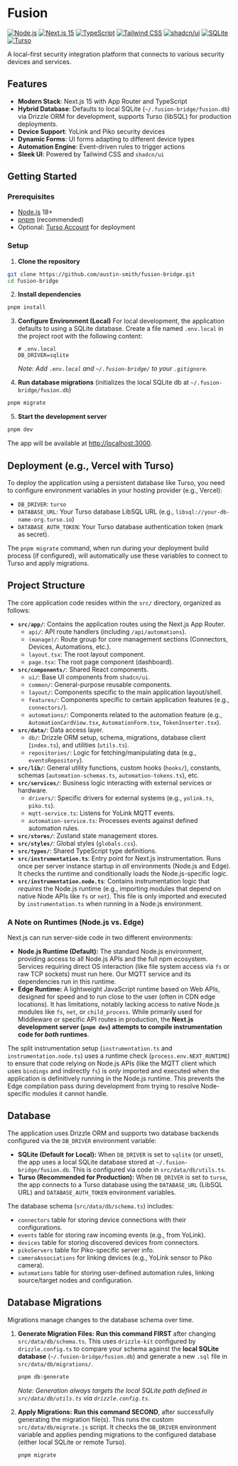 # Fusion

[![Node.js](https://img.shields.io/badge/Node.js_18+-339933?style=flat-square&logo=node.js&logoColor=white)](https://nodejs.org/) [![Next.js 15](https://img.shields.io/badge/Next.js_15-000000?style=flat-square&logo=next.js&logoColor=white)](https://nextjs.org/) [![TypeScript](https://img.shields.io/badge/TypeScript-3178C6?style=flat-square&logo=typescript&logoColor=white)](https://www.typescriptlang.org/) [![Tailwind CSS](https://img.shields.io/badge/Tailwind_CSS-38B2AC?style=flat-square&logo=tailwind-css&logoColor=white)](https://tailwindcss.com/) [![shadcn/ui](https://img.shields.io/badge/shadcn%2Fui-000000?style=flat-square&logo=shadcnui)](https://ui.shadcn.com/) [![SQLite](https://img.shields.io/badge/SQLite-003B57?style=flat-square&logo=sqlite&logoColor=white)](https://www.sqlite.org/) [![Turso](https://img.shields.io/badge/Turso-4FF8D2?style=flat-square&logo=turso&logoColor=black)](https://turso.tech/)

A local-first security integration platform that connects to various security devices and services.

## Features

- **Modern Stack**: Next.js 15 with App Router and TypeScript
- **Hybrid Database**: Defaults to local SQLite (`~/.fusion-bridge/fusion.db`) via Drizzle ORM for development, supports Turso (libSQL) for production deployments.
- **Device Support**: YoLink and Piko security devices
- **Dynamic Forms**: UI forms adapting to different device types
- **Automation Engine**: Event-driven rules to trigger actions
- **Sleek UI**: Powered by Tailwind CSS and `shadcn/ui`

## Getting Started

### Prerequisites

- [Node.js](https://nextjs.org) 18+
- [pnpm](https://pnpm.io) (recommended)
- Optional: [Turso Account](https://turso.tech/) for deployment

### Setup

1. **Clone the repository**

```bash
git clone https://github.com/austin-smith/fusion-bridge.git
cd fusion-bridge
```

2. **Install dependencies**

```bash
pnpm install
```

3. **Configure Environment (Local)**
   For local development, the application defaults to using a SQLite database.
   Create a file named `.env.local` in the project root with the following content:

   ```dotenv
   # .env.local
   DB_DRIVER=sqlite
   ```
   *Note: Add `.env.local` and `~/.fusion-bridge/` to your `.gitignore`.* 

4. **Run database migrations** (initializes the local SQLite db at `~/.fusion-bridge/fusion.db`)

```bash
pnpm migrate
```

5. **Start the development server**

```bash
pnpm dev
```

The app will be available at [http://localhost:3000](http://localhost:3000).

## Deployment (e.g., Vercel with Turso)

To deploy the application using a persistent database like Turso, you need to configure environment variables in your hosting provider (e.g., Vercel):

- `DB_DRIVER`: `turso`
- `DATABASE_URL`: Your Turso database LibSQL URL (e.g., `libsql://your-db-name-org.turso.io`)
- `DATABASE_AUTH_TOKEN`: Your Turso database authentication token (mark as secret).

The `pnpm migrate` command, when run during your deployment build process (if configured), will automatically use these variables to connect to Turso and apply migrations.

## Project Structure

The core application code resides within the `src/` directory, organized as follows:

-   **`src/app/`**: Contains the application routes using the Next.js App Router.
    -   `api/`: API route handlers (including `/api/automations`).
    -   `(manage)/`: Route group for core management sections (Connectors, Devices, Automations, etc.).
    -   `layout.tsx`: The root layout component.
    -   `page.tsx`: The root page component (dashboard).
-   **`src/components/`**: Shared React components.
    -   `ui/`: Base UI components from `shadcn/ui`.
    -   `common/`: General-purpose reusable components.
    -   `layout/`: Components specific to the main application layout/shell.
    -   `features/`: Components specific to certain application features (e.g., `connectors/`).
    -   `automations/`: Components related to the automation feature (e.g., `AutomationCardView.tsx`, `AutomationForm.tsx`, `TokenInserter.tsx`).
-   **`src/data/`**: Data access layer.
    -   `db/`: Drizzle ORM setup, schema, migrations, database client (`index.ts`), and utilities (`utils.ts`).
    -   `repositories/`: Logic for fetching/manipulating data (e.g., `eventsRepository`).
-   **`src/lib/`**: General utility functions, custom hooks (`hooks/`), constants, schemas (`automation-schemas.ts`, `automation-tokens.ts`), etc.
-   **`src/services/`**: Business logic interacting with external services or hardware.
    -   `drivers/`: Specific drivers for external systems (e.g., `yolink.ts`, `piko.ts`).
    -   `mqtt-service.ts`: Listens for YoLink MQTT events.
    -   `automation-service.ts`: Processes events against defined automation rules.
-   **`src/stores/`**: Zustand state management stores.
-   **`src/styles/`**: Global styles (`globals.css`).
-   **`src/types/`**: Shared TypeScript type definitions.
-   **`src/instrumentation.ts`**: Entry point for Next.js instrumentation. Runs once per server instance startup in *all* environments (Node.js and Edge). It checks the runtime and conditionally loads the Node.js-specific logic.
-   **`src/instrumentation.node.ts`**: Contains instrumentation logic that *requires* the Node.js runtime (e.g., importing modules that depend on native Node APIs like `fs` or `net`). This file is only imported and executed by `instrumentation.ts` when running in a Node.js environment.

### A Note on Runtimes (Node.js vs. Edge)

Next.js can run server-side code in two different environments:

-   **Node.js Runtime (Default):** The standard Node.js environment, providing access to all Node.js APIs and the full npm ecosystem. Services requiring direct OS interaction (like file system access via `fs` or raw TCP sockets) must run here. Our MQTT service and its dependencies run in this runtime.
-   **Edge Runtime:** A lightweight JavaScript runtime based on Web APIs, designed for speed and to run close to the user (often in CDN edge locations). It has limitations, notably lacking access to native Node.js modules like `fs`, `net`, or `child_process`. While primarily used for Middleware or specific API routes in production, the **Next.js development server (`pnpm dev`) attempts to compile instrumentation code for *both* runtimes**.

The split instrumentation setup (`instrumentation.ts` and `instrumentation.node.ts`) uses a runtime check (`process.env.NEXT_RUNTIME`) to ensure that code relying on Node.js APIs (like the MQTT client which uses `bindings` and indirectly `fs`) is *only* imported and executed when the application is definitively running in the Node.js runtime. This prevents the Edge compilation pass during development from trying to resolve Node-specific modules it cannot handle.

## Database

The application uses Drizzle ORM and supports two database backends configured via the `DB_DRIVER` environment variable:

-   **SQLite (Default for Local):** When `DB_DRIVER` is set to `sqlite` (or unset), the app uses a local SQLite database stored at `~/.fusion-bridge/fusion.db`. This is configured via code in `src/data/db/utils.ts`.
-   **Turso (Recommended for Production):** When `DB_DRIVER` is set to `turso`, the app connects to a Turso database using the `DATABASE_URL` (LibSQL URL) and `DATABASE_AUTH_TOKEN` environment variables.

The database schema (`src/data/db/schema.ts`) includes:

-   `connectors` table for storing device connections with their configurations.
-   `events` table for storing raw incoming events (e.g., from YoLink).
-   `devices` table for storing discovered devices from connectors.
-   `pikoServers` table for Piko-specific server info.
-   `cameraAssociations` for linking devices (e.g., YoLink sensor to Piko camera).
-   `automations` table for storing user-defined automation rules, linking source/target nodes and configuration.

## Database Migrations

Migrations manage changes to the database schema over time.

1.  **Generate Migration Files:**
    **Run this command FIRST** after changing `src/data/db/schema.ts`.
    This uses `drizzle-kit` configured by `drizzle.config.ts` to compare your schema against the **local SQLite database** (`~/.fusion-bridge/fusion.db`) and generate a new `.sql` file in `src/data/db/migrations/`.
    ```bash
    pnpm db:generate
    ```
    *Note: Generation always targets the local SQLite path defined in `src/data/db/utils.ts` via `drizzle.config.ts`.*

2.  **Apply Migrations:**
    **Run this command SECOND**, after successfully generating the migration file(s).
    This runs the custom `src/data/db/migrate.js` script. It checks the `DB_DRIVER` environment variable and applies pending migrations to the configured database (either local SQLite or remote Turso).
    ```bash
    pnpm migrate
    ```